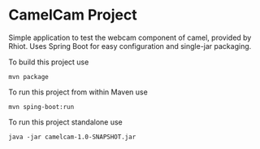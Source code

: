 # CamelCam Project

Simple application to test the webcam component of camel, provided by Rhiot.
Uses Spring Boot for easy configuration and single-jar packaging.

To build this project use

    mvn package

To run this project from within Maven use

    mvn sping-boot:run

To run this project standalone use

    java -jar camelcam-1.0-SNAPSHOT.jar


